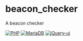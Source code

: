 # beacon_checker
A beacon checker

[![PHP](https://img.shields.io/badge/PHP-5.6-blue.svg)]()
[![MariaDB](https://img.shields.io/badge/MariaDB-10.2-green.svg)]()
[![jQuery-ui](https://img.shields.io/badge/jQuery_ui-1.12.1-red.svg)]()

